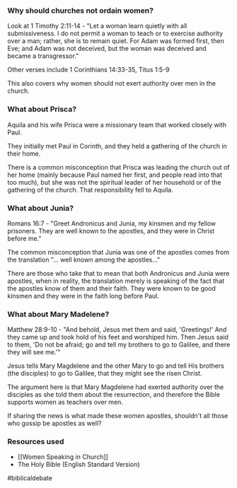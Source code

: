 
### Why should churches not ordain women?

Look at 1 Timothy 2:11-14 - "Let a woman learn quietly with all submissiveness. I do not permit a woman to teach or to exercise authority over a man; rather, she is to remain quiet. For Adam was formed first, then Eve; and Adam was not deceived, but the woman was deceived and became a transgressor."

Other verses include 1 Corinthians 14:33-35, Titus 1:5-9

This also covers why women should not exert authority over men in the church.


### What about Prisca?

Aquila and his wife Prisca were a missionary team that worked closely with Paul. 

They initially met Paul in Corinth, and they held a gathering of the church in their home. 

There is a common misconception that Prisca was leading the church out of her home (mainly because Paul named her first, and people read into that too much), but she was not the spiritual leader of her household or of the gathering of the church. That responsibility fell to Aquila. 


### What about Junia?

Romans 16:7 - "Greet Andronicus and Junia, my kinsmen and my fellow prisoners. They are well known to the apostles, and they were in Christ before me."

The common misconception that Junia was one of the apostles comes from the translation "... well known among the apostles..."

There are those who take that to mean that both Andronicus and Junia were apostles, when in reality, the translation merely is speaking of the fact that the apostles know of them and their faith. They were known to be good kinsmen and they were in the faith long before Paul. 

### What about Mary Madelene?

Matthew 28:9-10 - "And behold, Jesus met them and said, 'Greetings!' And they came up and took hold of his feet and worshiped him. Then Jesus said to them, 'Do not be afraid; go and tell my brothers to go to Galilee, and there they will see me.'"

Jesus tells Mary Magdelene and the other Mary to go and tell His brothers (the disciples) to go to Galilee, that they might see the risen Christ.

The argument here is that Mary Magdelene had exerted authority over the disciples as she told them about the resurrection, and therefore the Bible supports women as teachers over men. 

If sharing the news is what made these women apostles, shouldn't all those who gossip be apostles as well?


### Resources used
- [[Women Speaking in Church]]
- The Holy Bible (English Standard Version)


#biblicaldebate